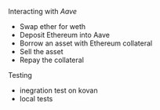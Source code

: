 Interacting with *Aave*


 - Swap ether for weth
 - Deposit Ethereum into Aave
 - Borrow an asset with Ethereum collateral
 - Sell the asset
 - Repay the collateral

Testing
- inegration test on kovan
- local tests